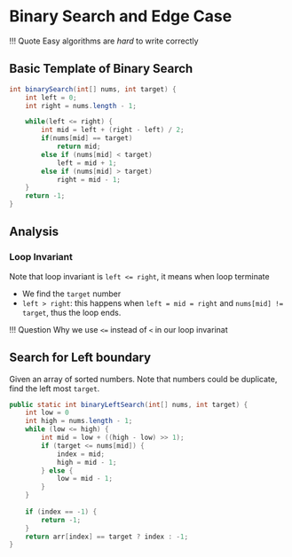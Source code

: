 # Binary Search and Edge Case

!!! Quote
    Easy algorithms are *hard* to write correctly

## Basic Template of Binary Search
``` java linenums="1"
int binarySearch(int[] nums, int target) {
    int left = 0; 
    int right = nums.length - 1; 

    while(left <= right) {
        int mid = left + (right - left) / 2;
        if(nums[mid] == target)
            return mid; 
        else if (nums[mid] < target)
            left = mid + 1; 
        else if (nums[mid] > target)
            right = mid - 1;
    }
    return -1;
}
```
## Analysis

### Loop Invariant

Note that loop invariant is `left <= right`, it means when loop terminate 

- We find the `target` number
- `left > right`: this happens when `left = mid = right` and `nums[mid] != target`, thus the loop ends.

!!! Question
    Why we use `<=` instead of `<` in our loop invarinat

## Search for Left boundary

Given an array of sorted numbers. Note that numbers could be duplicate, find the left most `target`.

```java linenums="1"
public static int binaryLeftSearch(int[] nums, int target) {        
    int low = 0
    int high = nums.length - 1;
    while (low <= high) {
        int mid = low + ((high - low) >> 1);
        if (target <= nums[mid]) {
            index = mid;
            high = mid - 1;
        } else {
            low = mid - 1;
        }
    }
    
    if (index == -1) {
        return -1;
    }
    return arr[index] == target ? index : -1;
}
```